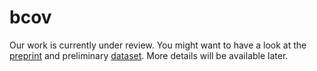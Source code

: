 # bcov

Our work is currently under review. You might want to have a look at the
[preprint][link-1] and preliminary [dataset][link-2]. More details will be
available later.

 [link-1]: https://arxiv.org/abs/2004.14191
 [link-2]: https://github.com/abenkhadra/bcov-dataset
